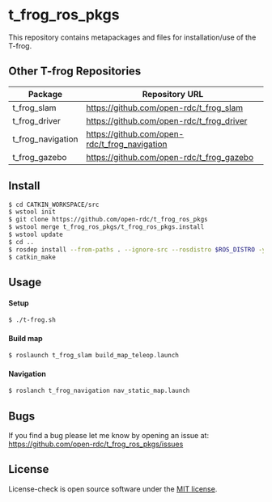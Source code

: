 t_frog_ros_pkgs
=================
This repository contains metapackages and files for installation/use of the T-frog.

## Other T-frog Repositories

Package | Repository URL
------- | --------------
t_frog_slam | https://github.com/open-rdc/t_frog_slam
t_frog_driver | https://github.com/open-rdc/t_frog_driver
t_frog_navigation | https://github.com/open-rdc/t_frog_navigation
t_frog_gazebo | https://github.com/open-rdc/t_frog_gazebo

## Install

```sh
$ cd CATKIN_WORKSPACE/src
$ wstool init
$ git clone https://github.com/open-rdc/t_frog_ros_pkgs
$ wstool merge t_frog_ros_pkgs/t_frog_ros_pkgs.install
$ wstool update
$ cd ..
$ rosdep install --from-paths . --ignore-src --rosdistro $ROS_DISTRO -y
$ catkin_make
```

## Usage

#### Setup

```sh
$ ./t-frog.sh
```

#### Build map

```sh
$ roslaunch t_frog_slam build_map_teleop.launch
```

#### Navigation

```sh
$ roslanch t_frog_navigation nav_static_map.launch
```

## Bugs

If you find a bug please let me know by opening an issue at: https://github.com/open-rdc/t_frog_ros_pkgs/issues

## License

License-check is open source software under the [MIT license](https://github.com/open-rdc/t_frog_ros_pkgs/blob/master/LICENSE).
